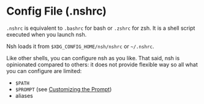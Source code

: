 # Config File (.nshrc)
`.nshrc` is equivalent to `.bashrc` for bash or `.zshrc` for zsh. It is a
shell script executed when you launch nsh.

Nsh loads it from `$XDG_CONFIG_HOME/nsh/nshrc` or `~/.nshrc`.

Like other shells, you can configure nsh as you like. That said, nsh is 
opinionated compared to others: it does not provide flexible way so all
what you can configure are limited:

- `$PATH`
- `$PROMPT` (see [Customizing the Prompt](prompt.md))
- aliases
